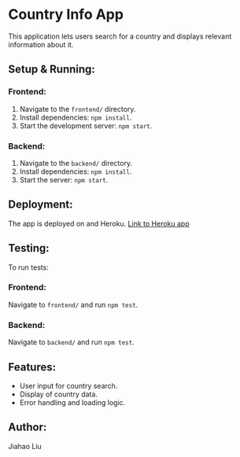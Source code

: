 # Country Info App

This application lets users search for a country and displays relevant information about it.

## Setup & Running:

### Frontend:

1. Navigate to the `frontend/` directory.
2. Install dependencies: `npm install`.
3. Start the development server: `npm start`.

### Backend:

1. Navigate to the `backend/` directory.
2. Install dependencies: `npm install`.
3. Start the server: `npm start`.

## Deployment:

The app is deployed on and Heroku. [Link to Heroku app](https://country-info-task-app-fa8f688978df.herokuapp.com/)


## Testing:

To run tests:

### Frontend:

Navigate to `frontend/` and run `npm test`.

### Backend:

Navigate to `backend/` and run `npm test`.

## Features:

- User input for country search.
- Display of country data.
- Error handling and loading logic.

## Author:

Jiahao Liu
